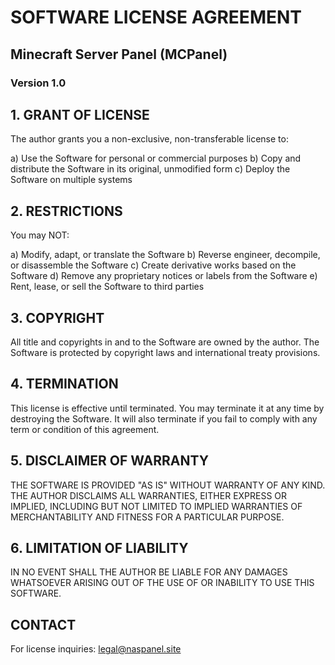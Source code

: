# SOFTWARE LICENSE AGREEMENT

## Minecraft Server Panel (MCPanel)
### Version 1.0

## 1. GRANT OF LICENSE

The author grants you a non-exclusive, non-transferable license to:

a) Use the Software for personal or commercial purposes
b) Copy and distribute the Software in its original, unmodified form
c) Deploy the Software on multiple systems

## 2. RESTRICTIONS

You may NOT:

a) Modify, adapt, or translate the Software
b) Reverse engineer, decompile, or disassemble the Software
c) Create derivative works based on the Software
d) Remove any proprietary notices or labels from the Software
e) Rent, lease, or sell the Software to third parties

## 3. COPYRIGHT

All title and copyrights in and to the Software are owned by the author. 
The Software is protected by copyright laws and international treaty provisions.

## 4. TERMINATION

This license is effective until terminated. You may terminate it at any time 
by destroying the Software. It will also terminate if you fail to comply with 
any term or condition of this agreement.

## 5. DISCLAIMER OF WARRANTY

THE SOFTWARE IS PROVIDED "AS IS" WITHOUT WARRANTY OF ANY KIND. THE AUTHOR 
DISCLAIMS ALL WARRANTIES, EITHER EXPRESS OR IMPLIED, INCLUDING BUT NOT LIMITED 
TO IMPLIED WARRANTIES OF MERCHANTABILITY AND FITNESS FOR A PARTICULAR PURPOSE.

## 6. LIMITATION OF LIABILITY

IN NO EVENT SHALL THE AUTHOR BE LIABLE FOR ANY DAMAGES WHATSOEVER ARISING OUT 
OF THE USE OF OR INABILITY TO USE THIS SOFTWARE.

## CONTACT

For license inquiries: legal@naspanel.site
